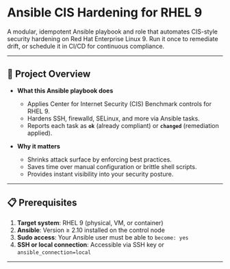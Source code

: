# Ansible CIS Hardening for RHEL 9

A modular, idempotent Ansible playbook and role that automates CIS-style security hardening on Red Hat Enterprise Linux 9. Run it once to remediate drift, or schedule it in CI/CD for continuous compliance.

---

## 🚀 Project Overview

- **What this Ansible playbook does**  
  - Applies Center for Internet Security (CIS) Benchmark controls for RHEL 9.
  - Hardens SSH, firewalld, SELinux, and more via Ansible tasks.
  - Reports each task as **`ok`** (already compliant) or **`changed`** (remediation applied).

- **Why it matters**  
  - Shrinks attack surface by enforcing best practices.
  - Saves time over manual configuration or brittle shell scripts.
  - Provides instant visibility into your security posture.

---

## 📋 Prerequisites

1. **Target system**: RHEL 9 (physical, VM, or container)  
2. **Ansible**: Version ≥ 2.10 installed on the control node  
3. **Sudo access**: Your Ansible user must be able to `become: yes`  
4. **SSH or local connection**: Accessible via SSH key or `ansible_connection=local`

---


